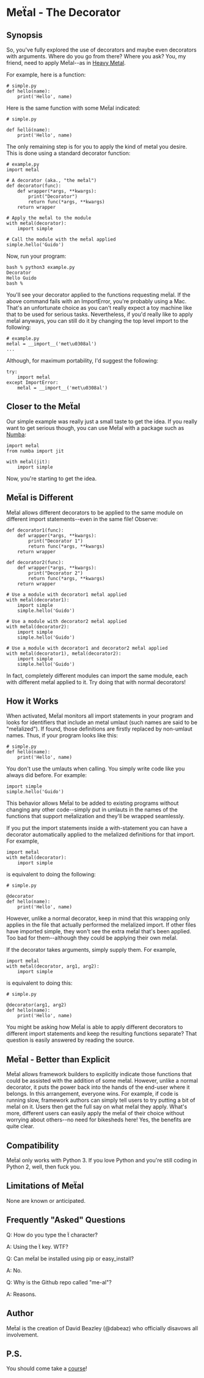 Meẗal - The Decorator
=====================

Synopsis
--------
So, you've fully explored the use of decorators and maybe even
decorators with arguments.  Where do you go from there?  Where you
ask?  You, my friend, need to apply Meẗal--as in 
[Heavy Metal](http://en.wikipedia.org/wiki/Metal_umlaut).

For example, here is a function:

    # simple.py
    def hello(name):
        print('Hello', name)

Here is the same function with some Meẗal indicated:

    # simple.py

    def ḧellö(name):
        print('Hello', name)

The only remaining step is for you to apply the kind of metal you
desire.  This is done using a standard decorator function:

    # example.py
    import meẗal

    # A decorator (aka., "the meẗal")
    def decorator(func):
        def wrapper(*args, **kwargs):
            print("Decorator")
            return func(*args, **kwargs)
        return wrapper

    # Apply the meẗal to the module
    with meẗal(decorator):
        import simple

    # Call the module with the meẗal applied
    simple.hello('Guido')

Now, run your program:

    bash % python3 example.py
    Decorator
    Hello Guido
    bash %

You'll see your decorator applied to the functions requesting
meẗal. If the above command fails with an ImportError, you're probably
using a Mac. That's an unfortunate choice as you can't really expect a
toy machine like that to be used for serious tasks.  Nevertheless, if
you'd really like to apply meẗal anyways, you can still do it by
changing the top level import to the following:

    # example.py
    meẗal = __import__('met\u0308al')
    ...

Although, for maximum portability, I'd suggest the following:

    try:
        import meẗal
    except ImportError:
        meẗal = __import__('met\u0308al')

Closer to the Meẗal
-------------------
Our simple example was really just a small taste to get the idea. If
you really want to get serious though, you can use Meẗal with a
package such as [Numba](http://numba.pydata.org/):

    import meẗal
    from numba import jit

    with meẗal(jit):
        import simple

Now, you're starting to get the idea.

Meẗal is Different
------------------
Meẗal allows different decorators to be applied to the same module on
different import statements--even in the same file!  Observe:

    def decorator1(func):
        def wrapper(*args, **kwargs):
            print("Decorator 1")
            return func(*args, **kwargs)
        return wrapper

    def decorator2(func):
        def wrapper(*args, **kwargs):
            print("Decorator 2")
            return func(*args, **kwargs)
        return wrapper

    # Use a module with decorator1 meẗal applied
    with meẗal(decorator1):
        import simple
        simple.hello('Guido')

    # Use a module with decorator2 meẗal applied
    with meẗal(decorator2):
        import simple
        simple.hello('Guido')

    # Use a module with decorator1 and decorator2 meẗal applied
    with meẗal(decorator1), meẗal(decorator2):
        import simple
        simple.hello('Guido')

In fact, completely different modules can import the same module, each
with different meẗal applied to it.  Try doing that with normal
decorators!

How it Works
------------
When activated, Meẗal monitors all import statements in your program
and looks for identifiers that include an metal umlaut (such names are
said to be "meẗalized").  If found, those definitions are firstly
replaced by non-umlaut names.  Thus, if your program looks like this:

    # simple.py
    def ḧellö(name):
        print('Hello', name)

You don't use the umlauts when calling.  You simply write code like
you always did before.  For example:

    import simple
    simple.hello('Guido')

This behavior allows Meẗal to be added to existing programs without
changing any other code--simply put in umlauts in the names of the
functions that support meẗalization and they'll be wrapped seamlessly.

If you put the import statements inside a with-statement you can
have a decorator automatically applied to the meẗalized definitions
for that import. For example,

    import meẗal
    with meẗal(decorator):
        import simple

is equivalent to doing the following:

    # simple.py

    @decorator
    def hello(name):
        print('Hello', name)

However, unlike a normal decorator, keep in mind that this wrapping
only applies in the file that actually performed the meẗalized import.
If other files have imported simple, they won't see the extra meẗal
that's been applied.  Too bad for them--although they could be applying
their own meẗal.

If the decorator takes arguments, simply supply them.  For example,

    import meẗal
    with meẗal(decorator, arg1, arg2):
        import simple

is equivalent to doing this:

    # simple.py

    @decorator(arg1, arg2)
    def hello(name):
        print('Hello', name)

You might be asking how Meẗal is able to apply different decorators
to different import statements and keep the resulting functions
separate?  That question is easily answered by reading the source.

Meẗal - Better than Explicit
----------------------------
Meẗal allows framework builders to explicitly indicate those functions
that could be assisted with the addition of some meẗal.  However,
unlike a normal decorator, it puts the power back into the hands of
the end-user where it belongs.  In this arrangement, everyone wins.
For example, if code is running slow, framework authors can simply
tell users to try putting a bit of meẗal on it. Users then get the
full say on what meẗal they apply.  What's more, different users can
easily apply the meẗal of their choice without worrying about
others--no need for bikesheds here! Yes, the benefits are quite clear.

Compatibility
-------------
Meẗal only works with Python 3.  If you love Python and you're still
coding in Python 2, well, then fuck you.

Limitations of Meẗal
--------------------
None are known or anticipated.

Frequently "Asked" Questions
----------------------------
Q: How do you type the ẗ character?

A: Using the ẗ key. WTF?

Q: Can meẗal be installed using pip or easy_install?

A: No.

Q: Why is the Github repo called "me-al"?

A: Reasons.

Author
------
Meẗal is the creation of David Beazley (@dabeaz) who officially
disavows all involvement.

P.S.
----
You should come take a [course](https://www.dabeaz.com/courses.html)!
